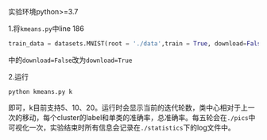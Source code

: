 实验环境python>=3.7

1.将`kmeans.py`中line 186

```python
train_data = datasets.MNIST(root = './data',train = True, download=False)
```

中的`download=False`改为`download=True`

2.运行

```
python kmeans.py k
```

即可，k目前支持5、10、20。运行时会显示当前的迭代轮数，类中心相对于上一次的移动，每个cluster的label和单类的准确率，总准确率。每五轮会在`./pics`中可视化一次，实验结束时所有信息会记录在`./statistics`下的log文件中。

